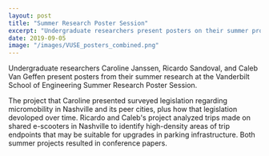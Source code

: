 ```yaml
---
layout: post
title: "Summer Research Poster Session"
excerpt: "Undergraduate researchers present posters on their summer projects."
date: 2019-09-05
image: "/images/VUSE_posters_combined.png"
---
```


Undergraduate researchers Caroline Janssen, Ricardo Sandoval, and Caleb Van Geffen present posters from their summer research at the Vanderbilt School of Engineering Summer Research Poster Session.

The project that Caroline presented surveyed legislation regarding micromobility in Nashville and its peer cities, plus how that legislation devoloped over time. Ricardo and Caleb's project analyzed trips made on shared e-scooters in Nashville to identify high-density areas of trip endpoints that may be suitable for upgrades in parking infrastructure. Both summer projects resulted in conference papers.
